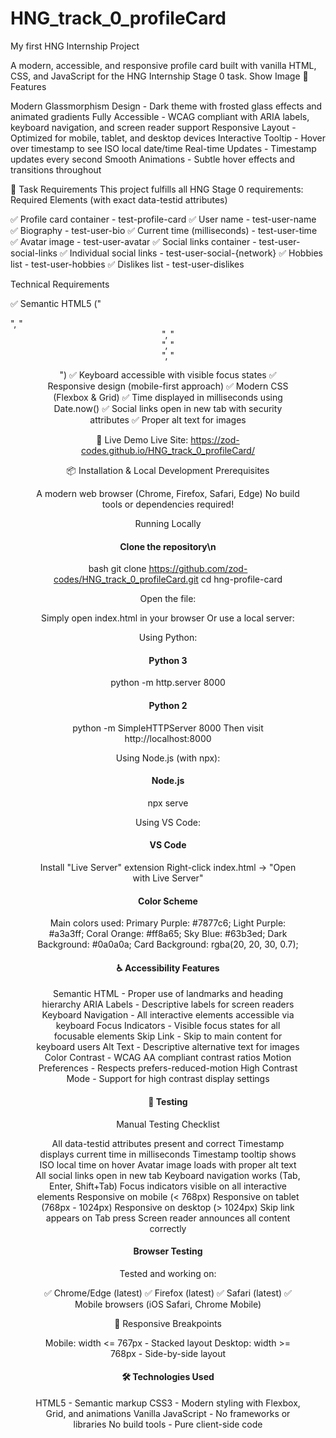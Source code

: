 # HNG_track_0_profileCard
My first HNG Internship Project

A modern, accessible, and responsive profile card built with vanilla HTML, CSS, and JavaScript for the HNG Internship Stage 0 task.
Show Image
🌟 Features

Modern Glassmorphism Design - Dark theme with frosted glass effects and animated gradients
Fully Accessible - WCAG compliant with ARIA labels, keyboard navigation, and screen reader support
Responsive Layout - Optimized for mobile, tablet, and desktop devices
Interactive Tooltip - Hover over timestamp to see ISO local date/time
Real-time Updates - Timestamp updates every second
Smooth Animations - Subtle hover effects and transitions throughout

🎯 Task Requirements
This project fulfills all HNG Stage 0 requirements:
Required Elements (with exact data-testid attributes)

✅ Profile card container - test-profile-card
✅ User name - test-user-name
✅ Biography - test-user-bio
✅ Current time (milliseconds) - test-user-time
✅ Avatar image - test-user-avatar
✅ Social links container - test-user-social-links
✅ Individual social links - test-user-social-{network}
✅ Hobbies list - test-user-hobbies
✅ Dislikes list - test-user-dislikes

Technical Requirements

✅ Semantic HTML5 ("<article>", "<header>", "<nav>", "<section>", "<figure>")
✅ Keyboard accessible with visible focus states
✅ Responsive design (mobile-first approach)
✅ Modern CSS (Flexbox & Grid)
✅ Time displayed in milliseconds using Date.now()
✅ Social links open in new tab with security attributes
✅ Proper alt text for images

🚀 Live Demo
Live Site: https://zod-codes.github.io/HNG_track_0_profileCard/

📦 Installation & Local Development
Prerequisites

A modern web browser (Chrome, Firefox, Safari, Edge)
No build tools or dependencies required!

Running Locally

   # Clone the repository\n

   bash   git clone https://github.com/zod-codes/HNG_track_0_profileCard.git
   cd     hng-profile-card


Open the file:

Simply open index.html in your browser
Or use a local server:


Using Python:

   # Python 3
   python -m http.server 8000
   
   # Python 2
   python -m SimpleHTTPServer 8000
   Then visit http://localhost:8000


Using Node.js (with npx):

   # Node.js
   npx serve

   
Using VS Code:

   # VS Code

   Install "Live Server" extension
   Right-click index.html → "Open with Live Server"


# Color Scheme

Main colors used:
Primary Purple: #7877c6;
Light Purple: #a3a3ff;
Coral Orange: #ff8a65;
Sky Blue: #63b3ed;
Dark Background: #0a0a0a;
Card Background: rgba(20, 20, 30, 0.7);


# ♿ Accessibility Features

Semantic HTML - Proper use of landmarks and heading hierarchy
ARIA Labels - Descriptive labels for screen readers
Keyboard Navigation - All interactive elements accessible via keyboard
Focus Indicators - Visible focus states for all focusable elements
Skip Link - Skip to main content for keyboard users
Alt Text - Descriptive alternative text for images
Color Contrast - WCAG AA compliant contrast ratios
Motion Preferences - Respects prefers-reduced-motion
High Contrast Mode - Support for high contrast display settings


# 🧪 Testing
Manual Testing Checklist

 All data-testid attributes present and correct
 Timestamp displays current time in milliseconds
 Timestamp tooltip shows ISO local time on hover
 Avatar image loads with proper alt text
 All social links open in new tab
 Keyboard navigation works (Tab, Enter, Shift+Tab)
 Focus indicators visible on all interactive elements
 Responsive on mobile (< 768px)
 Responsive on tablet (768px - 1024px)
 Responsive on desktop (> 1024px)
 Skip link appears on Tab press
 Screen reader announces all content correctly


# Browser Testing
Tested and working on:

✅ Chrome/Edge (latest)
✅ Firefox (latest)
✅ Safari (latest)
✅ Mobile browsers (iOS Safari, Chrome Mobile)

📱 Responsive Breakpoints

Mobile: width <= 767px - Stacked layout
Desktop: width >= 768px - Side-by-side layout


# 🛠️ Technologies Used

HTML5 - Semantic markup
CSS3 - Modern styling with Flexbox, Grid, and animations
Vanilla JavaScript - No frameworks or libraries
No build tools - Pure client-side code

